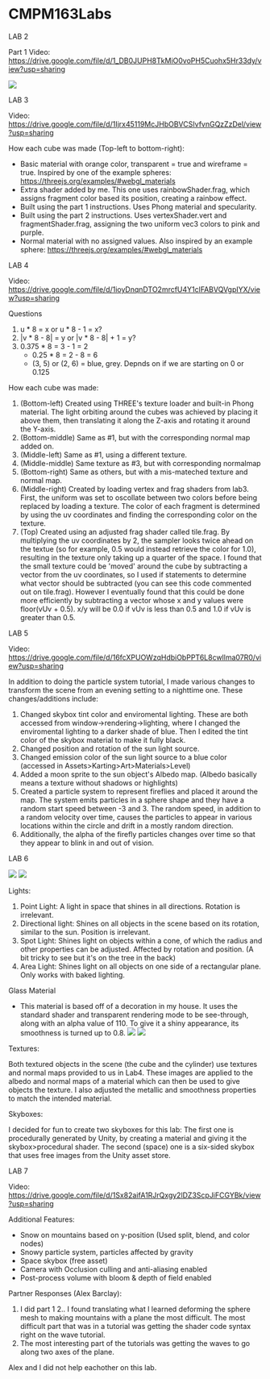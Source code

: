 # CMPM163Labs
LAB 2

Part 1 Video: https://drive.google.com/file/d/1_DB0JUPH8TkMiO0voPH5Cuohx5Hr33dy/view?usp=sharing

![](Images/lab2part2.png)

LAB 3

Video: https://drive.google.com/file/d/1Ijrx45119McJHbOBVCSIvfvnGQzZzDel/view?usp=sharing

How each cube was made (Top-left to bottom-right):
- Basic material with orange color, transparent = true and wireframe = true. Inspired by one of the example spheres: https://threejs.org/examples/#webgl_materials
- Extra shader added by me. This one uses rainbowShader.frag, which assigns fragment color based its position, creating a rainbow effect.
- Built using the part 1 instructions. Uses Phong material and specularity.
- Built using the part 2 instructions. Uses vertexShader.vert and fragmentShader.frag, assigning the two uniform vec3 colors to pink and purple.
- Normal material with no assigned values. Also inspired by an example sphere: https://threejs.org/examples/#webgl_materials

LAB 4

Video: https://drive.google.com/file/d/1ioyDnqnDTO2mrcfU4Y1clFABVQVgpIYX/view?usp=sharing

Questions
1. u * 8 = x or u * 8 - 1 = x?
2. |v * 8 - 8| = y or |v * 8 - 8| + 1 = y?
3. 0.375 * 8 = 3 - 1 = 2
   - 0.25 * 8 = 2 - 8 = 6
   - (3, 5) or (2, 6) = blue, grey. Depnds on if we are starting on 0 or 0.125

How each cube was made:
1. (Bottom-left) Created using THREE's texture loader and built-in Phong material. The light orbiting around the cubes was achieved by placing it above them, then translating it along the Z-axis and rotating it around the Y-axis.
2. (Bottom-middle) Same as #1, but with the corresponding normal map added on.
3. (Middle-left) Same as #1, using a different texture.
4. (Middle-middle) Same texture as #3, but with corresponding normalmap
5. (Bottom-right) Same as others, but with a mis-mateched texture and normal map.
6. (Middle-right) Created by loading vertex and frag shaders from lab3. First, the uniform was set to oscollate between two colors before being replaced by loading a texture. The color of each fragment is determined by using the uv coordinates and finding the corresponding color on the texture.
7. (Top) Created using an adjusted frag shader called tile.frag. By multiplying the uv coordinates by 2, the sampler looks twice ahead on the textue (so for example, 0.5 would instead retrieve the color for 1.0), resulting in the texture only taking up a quarter of the space. I found that the small texture could be 'moved' around the cube by subtracting a vector from the uv coordinates, so I used if statements to determine what vector should be subtracted (you can see this code commented out on tile.frag). However I eventually found that this could be done more efficiently by subtracting a vector whose x and y values were floor(vUv + 0.5). x/y will be 0.0 if vUv is less than 0.5 and 1.0 if vUv is greater than 0.5.

LAB 5

Video: https://drive.google.com/file/d/16fcXPUOWzqHdbiObPPT6L8cwllma07R0/view?usp=sharing

In addition to doing the particle system tutorial, I made various changes to transform the scene from an evening setting to a nighttime one. These changes/additions include:
1. Changed skybox tint color and enviromental lighting. These are both accessed from window->rendering->lighting, where I changed the enviromental lighting to a darker shade of blue. Then I edited the tint color of the skybox material to make it fully black.
2. Changed position and rotation of the sun light source.
3. Changed emission color of the sun light source to a blue color (accessed in Assets>Karting>Art>Materials>Level)
4. Added a moon sprite to the sun object's Albedo map. (Albedo basically means a texture without shadows or highlights)
5. Created a particle system to represent fireflies and placed it around the map. The system emits particles in a sphere shape and they have a random start speed between -3 and 3. The random speed, in addition to a random velocity over time, causes the particles to appear in various locations within the circle and drift in a mostly random direction.
6. Additionally, the alpha of the firefly particles changes over time so that they appear to blink in and out of vision.

LAB 6

![](Images/lab6a.png)
![](Images/lab6b.png)

Lights:
1. Point Light: A light in space that shines in all directions. Rotation is irrelevant.
2. Directional light: Shines on all objects in the scene based on its rotation, similar to the sun. Position is irrelevant.
3. Spot Light: Shines light on objects within a cone, of which the radius and other properties can be adjusted. Affected by rotation and position. (A bit tricky to see but it's on the tree in the back)
4. Area Light: Shines light on all objects on one side of a rectangular plane. Only works with baked lighting.

Glass Material
- This material is based off of a decoration in my house. It uses the standard shader and transparent rendering mode to be see-through, along with an alpha value of 110. To give it a shiny appearance, its smoothness is turned up to 0.8.
![](Images/20200507_085930.jpg)
![](Images/glass_material.png)

Textures: 

Both textured objects in the scene (the cube and the cylinder) use textures and normal maps provided to us in Lab4. These images are applied to the albedo and normal maps of a material which can then be used to give objects the texture. I also adjusted the metallic and smoothness properties to match the intended material.

Skyboxes:

I decided for fun to create two skyboxes for this lab: The first one is procedurally generated by Unity, by creating a material and giving it the skybox>procedural shader. The second (space) one is a six-sided skybox that uses free images from the Unity asset store.

LAB 7

Video: https://drive.google.com/file/d/1Sx82aifA1RJrQxgy2lDZ3ScpJiFCGYBk/view?usp=sharing

Additional Features:
- Snow on mountains based on y-position (Used split, blend, 
and color nodes)
- Snowy particle system, particles affected by gravity
- Space skybox (free asset)
- Camera with Occlusion culling and anti-aliasing enabled
- Post-process volume with bloom & depth of field enabled

Partner Responses (Alex Barclay):
1. I did part 1
2.. I found translating what I learned deforming the sphere mesh
to making mountains with a plane the most difficult.  The most
difficult part that was in a tutorial was getting the shader
code syntax right on the wave tutorial.
3. The most interesting part of the tutorials was getting the 
waves to go along two axes of the plane.

Alex and I did not help eachother on this lab.
